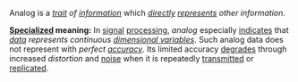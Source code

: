 Analog is a *[trait](https://github.com/gcassel/Modular-Organization-Terminology/blob/master/terms/trait.md) of [information](https://github.com/gcassel/Modular-Organization-Terminology/blob/master/terms/information.md)* which *[directly](https://github.com/gcassel/Modular-Organization-Terminology/blob/master/terms/direct.md) [represents](https://github.com/gcassel/Modular-Organization-Terminology/blob/master/terms/representation.md) other information*.  

**[Specialized](https://github.com/gcassel/Modular-Organization-Terminology/blob/master/terms/specialize.md) meaning:** In [signal](https://github.com/gcassel/Modular-Organization-Terminology/blob/master/terms/signal.md) [processing](https://github.com/gcassel/Modular-Organization-Terminology/blob/master/terms/process.md), *analog* especially [indicates](https://github.com/gcassel/Modular-Organization-Terminology/blob/master/terms/indicate.md) that *[data](https://github.com/gcassel/Modular-Organization-Terminology/blob/master/terms/data.md) represents continuous [dimensional variables](https://github.com/gcassel/Modular-Organization-Terminology/blob/master/compound-terms/dimensional-variable.md)*.  Such analog data does not represent with *perfect [accuracy](https://github.com/gcassel/Modular-Organization-Terminology/blob/master/terms/accuracy.md)*.  Its limited accuracy [degrades](https://github.com/gcassel/Modular-Organization-Terminology/blob/master/terms/degrade.md) through increased *distortion* and [noise](https://github.com/gcassel/Modular-Organization-Terminology/blob/master/terms/noise.md) when it is repeatedly [transmitted](https://github.com/gcassel/Modular-Organization-Terminology/blob/master/terms/transmit.md) or [replicated](https://github.com/gcassel/Modular-Organization-Terminology/blob/master/terms/replicate.md).
